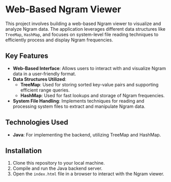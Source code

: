 # Web-Based Ngram Viewer

This project involves building a web-based Ngram viewer to visualize and analyze Ngram data. The application leverages different data structures like `TreeMap`, `HashMap`, and focuses on system-level file reading techniques to efficiently process and display Ngram frequencies.

## Key Features

- **Web-Based Interface**: Allows users to interact with and visualize Ngram data in a user-friendly format.
- **Data Structures Utilized**:
  - **TreeMap**: Used for storing sorted key-value pairs and supporting efficient range queries.
  - **HashMap**: Used for fast lookups and storage of Ngram frequencies.
- **System File Handling**: Implements techniques for reading and processing system files to extract and manipulate Ngram data.

## Technologies Used

- **Java**: For implementing the backend, utilizing TreeMap and HashMap.

## Installation

1. Clone this repository to your local machine.
2. Compile and run the Java backend server.
3. Open the `index.html` file in a browser to interact with the Ngram viewer.
